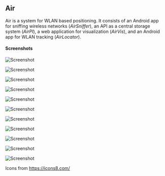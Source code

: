 ## Air

Air is a system for WLAN based positioning. It consists of an Android app for sniffing wireless networks (_AirSniffer_), an API as a central storage system (_AirPI_), a web application for visualization (_AirVis_), and an Android app for WLAN tracking (_AirLocator_).

#### Screenshots

![Screenshot](https://github.com/fabiberlin/Air/blob/master/Docu/pics/screenshots/AirSniffer_Home_List.resized.png?raw=true)

![Screenshot](https://github.com/fabiberlin/Air/blob/master/Docu/pics/screenshots/AirSniffer_Home_Map.resized.png?raw=true)

![Screenshot](https://github.com/fabiberlin/Air/blob/master/Docu/pics/screenshots/AirSniffer_Detail_List.resized.png?raw=true)

![Screenshot](https://github.com/fabiberlin/Air/blob/master/Docu/pics/screenshots/AirSniffer_Detail_Map.resized.png?raw=true)

![Screenshot](https://github.com/fabiberlin/Air/blob/master/Docu/pics/screenshots/AirSniffer_Home_Map_Cycle.resized.png?raw=true)

![Screenshot](https://github.com/fabiberlin/Air/blob/master/Docu/pics/screenshots/AirSniffer_Notification.resized.png?raw=true)

![Screenshot](https://github.com/fabiberlin/Air/blob/master/Docu/pics/screenshots/AirSniffer_Lockscreen.resized.png?raw=true)

![Screenshot](https://github.com/fabiberlin/Air/blob/master/Docu/pics/screenshots/AirPI_Request.png?raw=true)

![Screenshot](https://github.com/fabiberlin/Air/blob/master/Docu/pics/screenshots/AirVis.png?raw=true)

![Screenshot](https://github.com/fabiberlin/Air/blob/master/Docu/pics/screenshots/AirLocator_Single_Pos.resized.png?raw=true)

![Screenshot](https://github.com/fabiberlin/Air/blob/master/Docu/pics/screenshots/AirLocator_Multi_Pos.resized.png?raw=true)

Icons from https://icons8.com/
